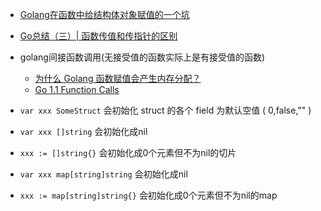 - [Golang在函数中给结构体对象赋值的一个坑 ](https://www.cnblogs.com/paulwhw/p/15551745.html)
- [Go总结（三）| 函数传值和传指针的区别](https://chende.ren/2020/11/26122308-003-pass-value-pointer.html)
- golang间接函数调用(无接受值的函数实际上是有接受值的函数)
    - [为什么 Golang 函数赋值会产生内存分配？](https://www.purewhite.io/2020/06/30/golang-indirect-function-allocate/#%E5%87%BD%E6%95%B0%E9%97%B4%E6%8E%A5%E8%B0%83%E7%94%A8%E5%AE%9E%E7%8E%B0)
    - [Go 1.1 Function Calls](https://docs.google.com/document/u/0/d/1bMwCey-gmqZVTpRax-ESeVuZGmjwbocYs1iHplK-cjo/pub?pli=1)


- `var xxx SomeStruct` 会初始化 struct 的各个 field 为默认空值 ( 0,false,"" )
- `var xxx []string` 会初始化成nil
- `xxx := []string{}` 会初始化成0个元素但不为nil的切片
- `var xxx map[string]string` 会初始化成nil
- `xxx := map[string]string{}` 会初始化成0个元素但不为nil的map
